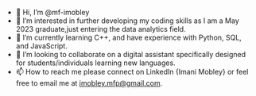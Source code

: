 - 👋 Hi, I’m @mf-imobley
- 👀 I’m interested in further developing my coding skills as I am a May 2023 graduate,just entering the data analytics field. 
- 🌱 I’m currently learning C++, and have experience with Python, SQL, and JavaScript.
- 💞️ I’m looking to collaborate on a digital assistant specifically designed for students/individuals learning new languages.
- 📫 How to reach me please connect on LinkedIn {Imani Mobley} or feel free to email me at imobley.mfp@gmail.com.

<!---
mf-imobley/mf-imobley is a ✨ special ✨ repository because its `README.md` (this file) appears on your GitHub profile.
You can click the Preview link to take a look at your changes.
--->
